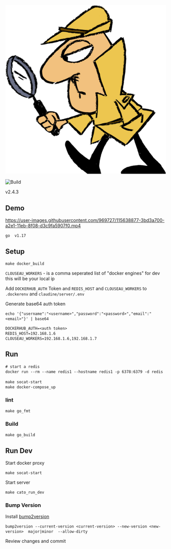 

![Clouseau](docs/clouseau.png)

![Build](https://github.com/jataware/clouseau/workflows/Build/badge.svg)

v2.4.3


## Demo

https://user-images.githubusercontent.com/969727/115638877-3bd3a700-a2e1-11eb-8f08-d3c9fa5907f0.mp4

```
go  v1.17
```


## Setup
```
make docker_build
```

`CLOUSEAU_WORKERS` - is a comma seperated list of "docker engines" for dev this will be your local ip

Add `DOCKERHUB_AUTH` Token and `REDIS_HOST` and `CLOUSEAU_WORKERS` to `.dockerenv` and `claudine/server/.env`

Generate base64 auth token
```
echo '{"username":"<username>","password":"<password>","email":"<email>"}' | base64
```

```
DOCKERHUB_AUTH=<auth token>
REDIS_HOST=192.168.1.6
CLOUSEAU_WORKERS=192.168.1.6,192.168.1.7
```


## Run
```
# start a redis
docker run --rm --name redis1 --hostname redis1 -p 6378:6379 -d redis

make socat-start
make docker-compose_up
```

### lint
```
make go_fmt
```

### Build
```
make go_build
```


## Run Dev

Start docker proxy
```
make socat-start
```

Start server
```
make cato_run_dev
```

### Bump Version

Install [bump2version](https://github.com/c4urself/bump2version)

```
bump2version --current-version <current-version> --new-version <new-version>  major|minor  --allow-dirty
```

Review changes and commit
